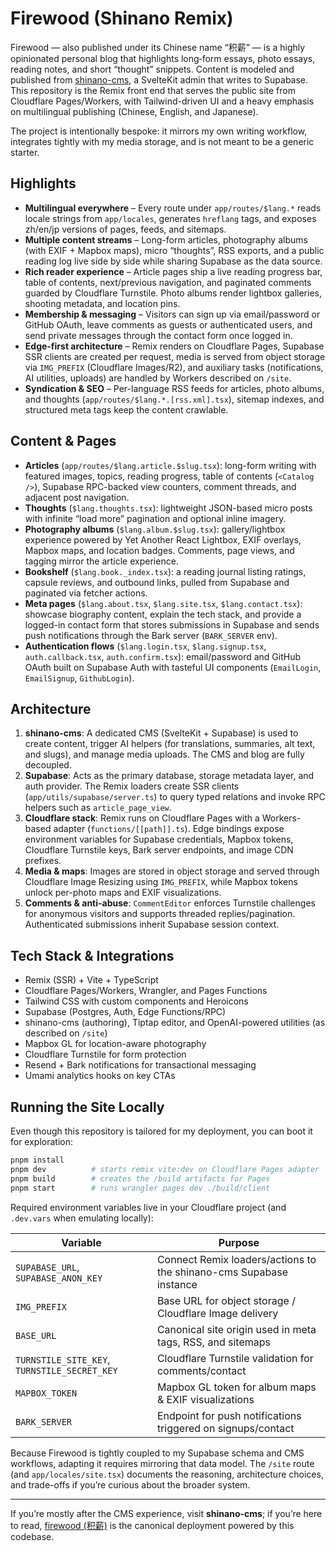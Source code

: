 # Firewood (Shinano Remix)

Firewood — also published under its Chinese name “积薪” — is a highly opinionated personal blog that highlights long‑form essays, photo essays, reading notes, and short “thought” snippets. Content is modeled and published from [shinano-cms](https://github.com/darmau-co/shinano-cms), a SvelteKit admin that writes to Supabase. This repository is the Remix front end that serves the public site from Cloudflare Pages/Workers, with Tailwind-driven UI and a heavy emphasis on multilingual publishing (Chinese, English, and Japanese).

The project is intentionally bespoke: it mirrors my own writing workflow, integrates tightly with my media storage, and is not meant to be a generic starter.

## Highlights

- **Multilingual everywhere** – Every route under `app/routes/$lang.*` reads locale strings from `app/locales`, generates `hreflang` tags, and exposes zh/en/jp versions of pages, feeds, and sitemaps.
- **Multiple content streams** – Long-form articles, photography albums (with EXIF + Mapbox maps), micro “thoughts”, RSS exports, and a public reading log live side by side while sharing Supabase as the data source.
- **Rich reader experience** – Article pages ship a live reading progress bar, table of contents, next/previous navigation, and paginated comments guarded by Cloudflare Turnstile. Photo albums render lightbox galleries, shooting metadata, and location pins.
- **Membership & messaging** – Visitors can sign up via email/password or GitHub OAuth, leave comments as guests or authenticated users, and send private messages through the contact form once logged in.
- **Edge-first architecture** – Remix renders on Cloudflare Pages, Supabase SSR clients are created per request, media is served from object storage via `IMG_PREFIX` (Cloudflare Images/R2), and auxiliary tasks (notifications, AI utilities, uploads) are handled by Workers described on `/site`.
- **Syndication & SEO** – Per-language RSS feeds for articles, photo albums, and thoughts (`app/routes/$lang.*.[rss.xml].tsx`), sitemap indexes, and structured meta tags keep the content crawlable.

## Content & Pages

- **Articles** (`app/routes/$lang.article.$slug.tsx`): long-form writing with featured images, topics, reading progress, table of contents (`<Catalog />`), Supabase RPC-backed view counters, comment threads, and adjacent post navigation.
- **Thoughts** (`$lang.thoughts.tsx`): lightweight JSON-based micro posts with infinite “load more” pagination and optional inline imagery.
- **Photography albums** (`$lang.album.$slug.tsx`): gallery/lightbox experience powered by Yet Another React Lightbox, EXIF overlays, Mapbox maps, and location badges. Comments, page views, and tagging mirror the article experience.
- **Bookshelf** (`$lang.book._index.tsx`): a reading journal listing ratings, capsule reviews, and outbound links, pulled from Supabase and paginated via fetcher actions.
- **Meta pages** (`$lang.about.tsx`, `$lang.site.tsx`, `$lang.contact.tsx`): showcase biography content, explain the tech stack, and provide a logged-in contact form that stores submissions in Supabase and sends push notifications through the Bark server (`BARK_SERVER` env).
- **Authentication flows** (`$lang.login.tsx`, `$lang.signup.tsx`, `auth.callback.tsx`, `auth.confirm.tsx`): email/password and GitHub OAuth built on Supabase Auth with tasteful UI components (`EmailLogin`, `EmailSignup`, `GithubLogin`).

## Architecture

1. **shinano-cms**: A dedicated CMS (SvelteKit + Supabase) is used to create content, trigger AI helpers (for translations, summaries, alt text, and slugs), and manage media uploads. The CMS and blog are fully decoupled.
2. **Supabase**: Acts as the primary database, storage metadata layer, and auth provider. The Remix loaders create SSR clients (`app/utils/supabase/server.ts`) to query typed relations and invoke RPC helpers such as `article_page_view`.
3. **Cloudflare stack**: Remix runs on Cloudflare Pages with a Workers-based adapter (`functions/[[path]].ts`). Edge bindings expose environment variables for Supabase credentials, Mapbox tokens, Cloudflare Turnstile keys, Bark server endpoints, and image CDN prefixes.
4. **Media & maps**: Images are stored in object storage and served through Cloudflare Image Resizing using `IMG_PREFIX`, while Mapbox tokens unlock per-photo maps and EXIF visualizations.
5. **Comments & anti-abuse**: `CommentEditor` enforces Turnstile challenges for anonymous visitors and supports threaded replies/pagination. Authenticated submissions inherit Supabase session context.

## Tech Stack & Integrations

- Remix (SSR) + Vite + TypeScript
- Cloudflare Pages/Workers, Wrangler, and Pages Functions
- Tailwind CSS with custom components and Heroicons
- Supabase (Postgres, Auth, Edge Functions/RPC)
- shinano-cms (authoring), Tiptap editor, and OpenAI-powered utilities (as described on `/site`)
- Mapbox GL for location-aware photography
- Cloudflare Turnstile for form protection
- Resend + Bark notifications for transactional messaging
- Umami analytics hooks on key CTAs

## Running the Site Locally

Even though this repository is tailored for my deployment, you can boot it for exploration:

```sh
pnpm install
pnpm dev          # starts remix vite:dev on Cloudflare Pages adapter
pnpm build        # creates the /build artifacts for Pages
pnpm start        # runs wrangler pages dev ./build/client
```

Required environment variables live in your Cloudflare project (and `.dev.vars` when emulating locally):

| Variable | Purpose |
| --- | --- |
| `SUPABASE_URL`, `SUPABASE_ANON_KEY` | Connect Remix loaders/actions to the shinano-cms Supabase instance |
| `IMG_PREFIX` | Base URL for object storage / Cloudflare Image delivery |
| `BASE_URL` | Canonical site origin used in meta tags, RSS, and sitemaps |
| `TURNSTILE_SITE_KEY`, `TURNSTILE_SECRET_KEY` | Cloudflare Turnstile validation for comments/contact |
| `MAPBOX_TOKEN` | Mapbox GL token for album maps & EXIF visualizations |
| `BARK_SERVER` | Endpoint for push notifications triggered on signups/contact |

Because Firewood is tightly coupled to my Supabase schema and CMS workflows, adapting it requires mirroring that data model. The `/site` route (and `app/locales/site.tsx`) documents the reasoning, architecture choices, and trade-offs if you’re curious about the broader system.

---

If you’re mostly after the CMS experience, visit **shinano-cms**; if you’re here to read, [firewood (积薪)](https://darmau.co) is the canonical deployment powered by this codebase.
